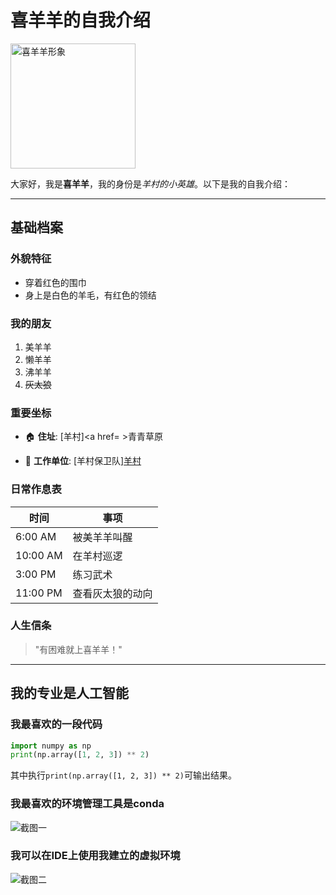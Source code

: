 # 喜羊羊的自我介绍

<img src="H:\github\2.png" alt="喜羊羊形象" width = "200"> 

大家好，我是**喜羊羊**，我的身份是*羊村的小英雄*。以下是我的自我介绍：

---

## 基础档案

### 外貌特征
- 穿着红色的围巾
- 身上是白色的羊毛，有红色的领结

### 我的朋友
1. 美羊羊
2. 懒羊羊
3. 沸羊羊
4. ~~灰太狼~~

### 重要坐标
- 🏠 **住址**: [羊村]<a href= >青青草原</a >

- 🏢 **工作单位**: [羊村保卫队]<a href=https://baike.baidu.com/item/羊村/70871>羊村</a >

### 日常作息表
| 时间       | 事项                  |
|------------|-----------------------|
| 6:00 AM    | 被美羊羊叫醒        |
| 10:00 AM   | 在羊村巡逻          |
| 3:00 PM    | 练习武术    |
| 11:00 PM   | 查看灰太狼的动向          |

### 人生信条
> "有困难就上喜羊羊！"
---

## 我的专业是人工智能
### 我最喜欢的一段代码

```python
import numpy as np
print(np.array([1, 2, 3]) ** 2)
```
其中执行`print(np.array([1, 2, 3]) ** 2)`可输出结果。

### 我最喜欢的环境管理工具是conda
<img src="H:\github\4.png" alt="截图一">

### 我可以在IDE上使用我建立的虚拟环境
<img src="H:\github\4.png" alt="截图二">